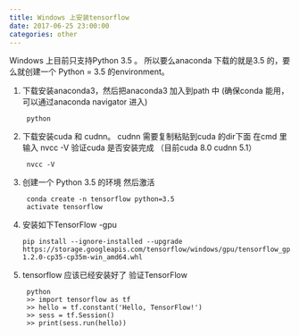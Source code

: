 ```yaml
---
title: Windows 上安装tensorflow 
date: 2017-06-25 23:00:00
categories: other
--- 
```



Windows 上目前只支持Python 3.5 。 所以要么anaconda 下载的就是3.5 的，要么就创建一个 Python = 3.5 的environment。 

1. 下载安装anaconda3，然后把anaconda3 加入到path 中 (确保conda 能用，可以通过anaconda navigator 进入)

        python  

2. 下载安装cuda 和 cudnn。 cudnn 需要复制粘贴到cuda 的dir下面 
在cmd 里输入 nvcc -V 验证cuda 是否安装完成 （目前cuda 8.0 cudnn 5.1）

        nvcc -V

3. 创建一个 Python 3.5 的环境 然后激活 
        
        conda create -n tensorflow python=3.5 
        activate tensorflow

4.  安装如下TensorFlow -gpu 
        
        pip install --ignore-installed --upgrade https://storage.googleapis.com/tensorflow/windows/gpu/tensorflow_gpu-1.2.0-cp35-cp35m-win_amd64.whl

5. tensorflow 应该已经安装好了 验证TensorFlow

        python 
        >> import tensorflow as tf 
        >> hello = tf.constant('Hello, TensorFlow!')
        >> sess = tf.Session()
        >> print(sess.run(hello))
